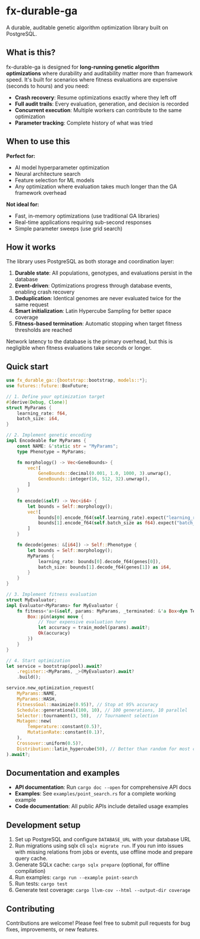 # fx-durable-ga

A durable, auditable genetic algorithm optimization library built on PostgreSQL.

## What is this?

fx-durable-ga is designed for **long-running genetic algorithm optimizations** where durability and auditability matter more than framework speed. It's built for scenarios where fitness evaluations are expensive (seconds to hours) and you need:

- **Crash recovery**: Resume optimizations exactly where they left off
- **Full audit trails**: Every evaluation, generation, and decision is recorded
- **Concurrent execution**: Multiple workers can contribute to the same optimization
- **Parameter tracking**: Complete history of what was tried

## When to use this

**Perfect for:**
- AI model hyperparameter optimization
- Neural architecture search
- Feature selection for ML models
- Any optimization where evaluation takes much longer than the GA framework overhead

**Not ideal for:**
- Fast, in-memory optimizations (use traditional GA libraries)
- Real-time applications requiring sub-second responses
- Simple parameter sweeps (use grid search)

## How it works

The library uses PostgreSQL as both storage and coordination layer:

1. **Durable state**: All populations, genotypes, and evaluations persist in the database
2. **Event-driven**: Optimizations progress through database events, enabling crash recovery
3. **Deduplication**: Identical genomes are never evaluated twice for the same request
4. **Smart initialization**: Latin Hypercube Sampling for better space coverage
5. **Fitness-based termination**: Automatic stopping when target fitness thresholds are reached

Network latency to the database is the primary overhead, but this is negligible when fitness evaluations take seconds or longer.

## Quick start

```rust
use fx_durable_ga::{bootstrap::bootstrap, models::*};
use futures::future::BoxFuture;

// 1. Define your optimization target
#[derive(Debug, Clone)]
struct MyParams {
    learning_rate: f64,
    batch_size: i64,
}

// 2. Implement genetic encoding
impl Encodeable for MyParams {
    const NAME: &'static str = "MyParams";
    type Phenotype = MyParams;

    fn morphology() -> Vec<GeneBounds> {
        vec![
            GeneBounds::decimal(0.001, 1.0, 1000, 3).unwrap(),
            GeneBounds::integer(16, 512, 32).unwrap(),
        ]
    }

    fn encode(&self) -> Vec<i64> {
        let bounds = Self::morphology();
        vec![
            bounds[0].encode_f64(self.learning_rate).expect("learning_rate within bounds"),
            bounds[1].encode_f64(self.batch_size as f64).expect("batch_size within bounds"),
        ]
    }

    fn decode(genes: &[i64]) -> Self::Phenotype {
        let bounds = Self::morphology();
        MyParams {
            learning_rate: bounds[0].decode_f64(genes[0]),
            batch_size: bounds[1].decode_f64(genes[1]) as i64,
        }
    }
}

// 3. Implement fitness evaluation
struct MyEvaluator;
impl Evaluator<MyParams> for MyEvaluator {
    fn fitness<'a>(&self, params: MyParams, _terminated: &'a Box<dyn Terminated>) -> BoxFuture<'a, Result<f64, anyhow::Error>> {
        Box::pin(async move {
            // Your expensive evaluation here
            let accuracy = train_model(params).await?;
            Ok(accuracy)
        })
    }
}

// 4. Start optimization
let service = bootstrap(pool).await?
    .register::<MyParams, _>(MyEvaluator).await?
    .build();

service.new_optimization_request(
    MyParams::NAME,
    MyParams::HASH,
    FitnessGoal::maximize(0.95)?, // Stop at 95% accuracy
    Schedule::generational(100, 10), // 100 generations, 10 parallel
    Selector::tournament(3, 50),  // Tournament selection
    Mutagen::new(
        Temperature::constant(0.5)?,
        MutationRate::constant(0.1)?,
    ),
    Crossover::uniform(0.5)?,
    Distribution::latin_hypercube(50), // Better than random for most cases
).await?;
```

## Documentation and examples

- **API documentation**: Run `cargo doc --open` for comprehensive API docs
- **Examples**: See `examples/point_search.rs` for a complete working example
- **Code documentation**: All public APIs include detailed usage examples

## Development setup

1. Set up PostgreSQL and configure `DATABASE_URL` with your database URL
2. Run migrations using sqlx cli `sqlx migrate run`. If you run into issues with missing relations from jobs or events, use offline mode and prepare query cache.
3. Generate SQLx cache: `cargo sqlx prepare` (optional, for offline compilation)
4. Run examples: `cargo run --example point-search`
5. Run tests: `cargo test`
6. Generate test coverage: `cargo llvm-cov --html --output-dir coverage`

## Contributing

Contributions are welcome! Please feel free to submit pull requests for bug fixes, improvements, or new features.
